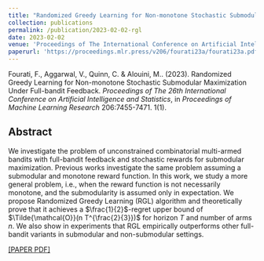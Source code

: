 ```yaml
---
title: "Randomized Greedy Learning for Non-monotone Stochastic Submodular Maximization Under Full-bandit Feedback"
collection: publications
permalink: /publication/2023-02-02-rgl
date: 2023-02-02
venue: 'Proceedings of The International Conference on Artificial Intelligence and Statistics (AISTATS)'
paperurl: 'https://proceedings.mlr.press/v206/fourati23a/fourati23a.pdf'
---
```

Fourati, F., Aggarwal, V., Quinn, C. &amp; Alouini, M.. (2023). Randomized Greedy Learning for Non-monotone Stochastic Submodular Maximization Under Full-bandit Feedback. <i>Proceedings of The 26th International Conference on Artificial Intelligence and Statistics</i>, in <i>Proceedings of Machine Learning Research</i> 206:7455-7471. 1(1).


## Abstract
We investigate the problem of unconstrained combinatorial multi-armed bandits with full-bandit feedback and stochastic rewards for submodular maximization. Previous works investigate the same problem assuming a submodular and monotone reward function. In this work, we study a more general problem, i.e., when the reward function is not necessarily monotone, and the submodularity is assumed only in expectation. We propose Randomized Greedy Learning (RGL) algorithm and theoretically prove that it achieves a $\frac{1}{2}$-regret upper bound of $\Tilde{\mathcal{O}}(n T^{\frac{2}{3}})$ for horizon $T$ and number of arms $n$. We also show in experiments that RGL empirically outperforms other full-bandit variants in submodular and non-submodular settings.



[[PAPER PDF]](https://proceedings.mlr.press/v206/fourati23a/fourati23a.pdf)
